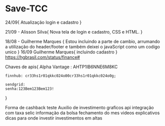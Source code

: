 # Save-TCC

24/09{
    Atualização login e cadastro
}

21/09 - Alisson Silva{
    Nova tela de login e cadastro, CSS e HTML.
}

18/08 - Guilherme Marques {
    Estou incluindo a parte de cambio, arrumando a utilização do header/footer e também deixei o javaScript como um codigo unico
}
16/09 Guilherme Marques{
    incluindo cadastro
}
https://hgbrasil.com/status/finance#

Chaves de apis{
    Alpha Vantage : AHTP1IB6NNE6M8KC

    finnhub: cr33hs1r01qkkc024o00cr33hs1r01qkkc024o0g;

    sendgrid:
    senha:123Bem123Bem123!
}

Forma de cashback
teste
Auxilio de investimento
graficos
api integração com taxa selic
informação da bolsa
fechamento do mes
videos explicativos
dicas para onde investir
investimentos em altas

